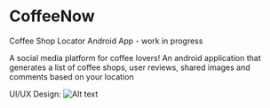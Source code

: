 # CoffeeNow
Coffee Shop Locator Android App - work in progress

A social media platform for coffee lovers! 
An android application that generates a list of coffee shops, user reviews, shared images and comments based on your location

UI/UX Design: 
![Alt text](https://github.com/saijalsuri/CoffeeNow/blob/master/app/src/main/res/drawable-hdpi/findcafe.png)
